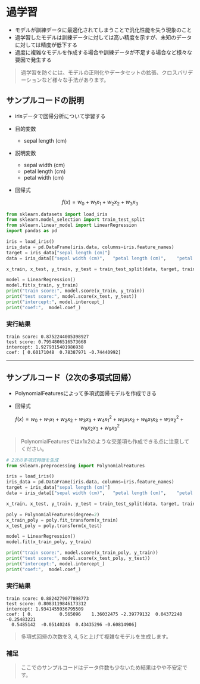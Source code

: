 # 過学習
* モデルが訓練データに最適化されてしまうことで汎化性能を失う現象のこと
* 過学習したモデルは訓練データに対しては高い精度を示すが、未知のデータに対しては精度が低下する
* 過度に複雑なモデルを作成する場合や訓練データが不足する場合など様々な要因で発生する

> 過学習を防ぐには、モデルの正則化やデータセットの拡張、クロスバリデーションなど様々な手法があります。

## サンプルコードの説明

* irisデータで回帰分析について学習する

* 目的変数
  + sepal length (cm)
* 説明変数
  + sepal width (cm)
  + petal length (cm)
  + petal width (cm)

* 回帰式

$$
f(x) = w_0 + w_1 x_1 + w_2x_2 + w_3 x_3 
$$

```py
from sklearn.datasets import load_iris
from sklearn.model_selection import train_test_split
from sklearn.linear_model import LinearRegression
import pandas as pd

iris = load_iris()
iris_data = pd.DataFrame(iris.data, columns=iris.feature_names)
target = iris_data["sepal length (cm)"]
data = iris_data[["sepal width (cm)",	"petal length (cm)",	"petal width (cm)"]]

x_train, x_test, y_train, y_test = train_test_split(data, target, train_size=0.7, random_state=1)

model = LinearRegression()
model.fit(x_train, y_train)
print("train score:", model.score(x_train, y_train))
print("test score:", model.score(x_test, y_test))
print("intercept:", model.intercept_)
print("coef:",  model.coef_)
```

### 実行結果

```
train score: 0.8752244005398927
test score: 0.7954806516573668
intercept: 1.9279315401986938
coef: [ 0.60171048  0.78387971 -0.74440992]
```

---

## サンプルコード（2次の多項式回帰）

* PolynomialFeaturesによって多項式回帰モデルを作成できる

* 回帰式

$$
f(x) = w_0 + w_1 x_1 + w_2x_2 + w_3 x_3 + w_4 x_1^2 + w_5 x_1 x_2 + w_6 x_1 x_3 + w_7 x_2^2 + w_8 x_2 x_3 + w_9 x_3^2
$$

> PolynomialFeaturesではx1x2のような交差項も作成できる点に注意してください。

```py
# 2次の多項式特徴を生成
from sklearn.preprocessing import PolynomialFeatures

iris = load_iris()
iris_data = pd.DataFrame(iris.data, columns=iris.feature_names)
target = iris_data["sepal length (cm)"]
data = iris_data[["sepal width (cm)",	"petal length (cm)",	"petal width (cm)"]]

x_train, x_test, y_train, y_test = train_test_split(data, target, train_size=0.7, random_state=1)

poly = PolynomialFeatures(degree=2)
x_train_poly = poly.fit_transform(x_train)
x_test_poly = poly.transform(x_test)

model = LinearRegression()
model.fit(x_train_poly, y_train)

print("train score:", model.score(x_train_poly, y_train))
print("test score:", model.score(x_test_poly, y_test))
print("intercept:", model.intercept_)
print("coef:",  model.coef_)
```

### 実行結果

```
train score: 0.8824279077898773
test score: 0.8083119846173312
intercept: 1.9341455936795509
coef: [ 0.          0.565096    1.36032475 -2.39779132  0.04372248 -0.25483221
  0.5485142  -0.05140246  0.43435296 -0.60814906]
```

> 多項式回帰の次数を3, 4, 5と上げて複雑なモデルを生成します。

### 補足

> ここでのサンプルコードはデータ件数も少ないため結果はやや不安定です。
